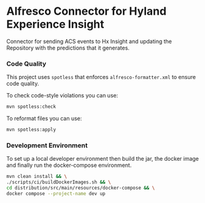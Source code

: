 # Alfresco Connector for Hyland Experience Insight

Connector for sending ACS events to Hx Insight and updating the Repository with the predictions that it generates.


### Code Quality
This project uses `spotless` that enforces `alfresco-formatter.xml` to ensure code quality.

To check code-style violations you can use:
```bash
mvn spotless:check
```
To reformat files you can use:
```bash
mvn spotless:apply
```

### Development Environment

To set up a local developer environment then build the jar, the docker image and finally run the docker-compose environment.

```bash
mvn clean install && \
./scripts/ci/buildDockerImages.sh && \
cd distribution/src/main/resources/docker-compose && \
docker compose --project-name dev up
```
